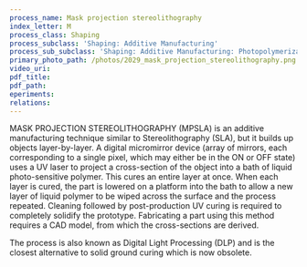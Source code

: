 ```yaml
---
process_name: Mask projection stereolithography
index_letter: M
process_class: Shaping
process_subclass: 'Shaping: Additive Manufacturing'
process_sub_subclass: 'Shaping: Additive Manufacturing: Photopolymerization'
primary_photo_path: /photos/2029_mask_projection_stereolithography.png
video_uri:
pdf_title:
pdf_path:
eperiments:
relations:
---
```


MASK PROJECTION STEREOLITHOGRAPHY (MPSLA) is an additive manufacturing technique similar to Stereolithography (SLA), but it builds up objects layer-by-layer. A digital micromirror device (array of mirrors, each corresponding to a single pixel, which may either be in the ON or OFF state) uses a UV laser to project a cross-section of the object into a bath of liquid photo-sensitive polymer. This cures an entire layer at once. When each layer is cured, the part is lowered on a platform into the bath to allow a new layer of liquid polymer to be wiped across the surface and the process repeated. Cleaning followed by post-production UV curing is required to completely solidify the prototype. Fabricating a part using this method requires a CAD model, from which the cross-sections are derived.

The process is also known as Digital Light Processing (DLP) and is the closest alternative to solid ground curing which is now obsolete.